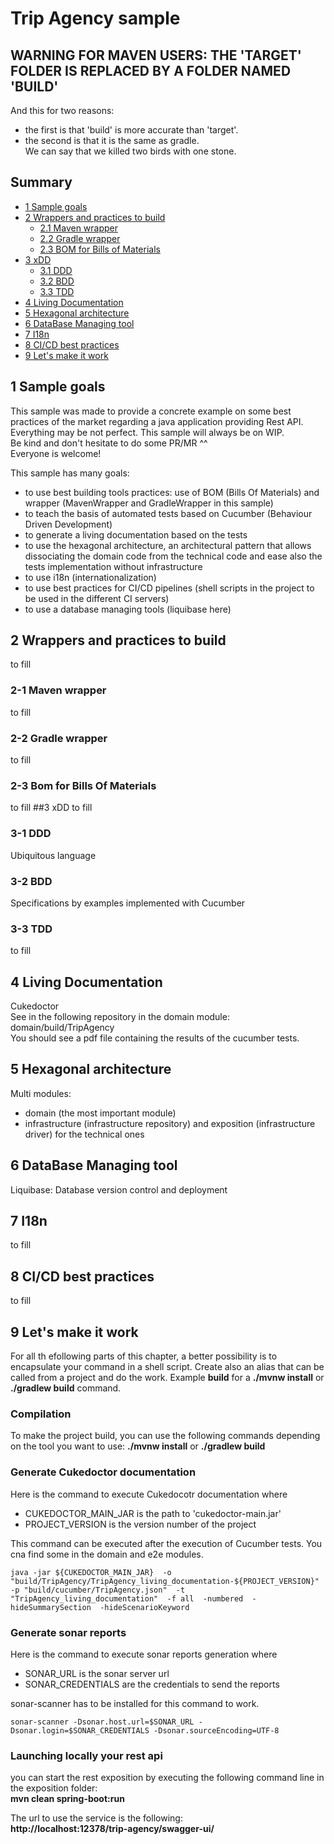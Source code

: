 # Trip Agency sample

## WARNING FOR MAVEN USERS: THE 'TARGET' FOLDER IS REPLACED BY A FOLDER NAMED 'BUILD'
And this for two reasons:
- the first is that 'build' is more accurate than 'target'.
- the second is that it is the same as gradle.  
We can say that we killed two birds with one stone.

## Summary
- [1 Sample goals](#1-sample-goals)
- [2 Wrappers and practices to build](#2-wrappers-and-practices-to-build)
  - [2.1 Maven wrapper](#2-1-Maven-wrapper)
  - [2.2 Gradle wrapper](#2-2-Gradle-wrapper)
  - [2.3 BOM for Bills of Materials](#2-3-Bom-for-Bills-Of-Materials)
- [3 xDD](#3-xDD)
  - [3.1 DDD](#3-1-DDD)
  - [3.2 BDD](#3-2-BDD)
  - [3.3 TDD](#3-3-TDD)
- [4 Living Documentation](#4-Living-Documentation)
- [5 Hexagonal architecture](#5-Hexagonal-architecture)
- [6 DataBase Managing tool](#6-DataBase-Managing-tool)
- [7 I18n](#7-I18n)
- [8 CI/CD best practices](#8-CICD-best-practices)
- [9 Let's make it work](#9-Lets-make-it-work)

## 1 Sample goals
This sample was made to provide a concrete example on some best practices of the market regarding a java application providing Rest API.  
Everything may be not perfect. This sample will always be on WIP.  
Be kind and don't hesitate to do some PR/MR ^^  
Everyone is welcome!  

This sample has many goals:
- to use best building tools practices: use of BOM (Bills Of Materials) and wrapper (MavenWrapper and GradleWrapper in this sample)
- to teach the basis of automated tests based on Cucumber (Behaviour Driven Development)
- to generate a living documentation based on the tests
- to use the hexagonal architecture, an architectural pattern that allows dissociating the domain code from the technical 
code and ease also the tests implementation without infrastructure
- to use i18n (internationalization)
- to use best practices for CI/CD pipelines (shell scripts in the project to be used in the different CI servers)
- to use a database managing tools (liquibase here)

## 2 Wrappers and practices to build
to fill
### 2-1 Maven wrapper
to fill
### 2-2 Gradle wrapper
to fill
### 2-3 Bom for Bills Of Materials
to fill
##3 xDD
to fill
### 3-1 DDD
Ubiquitous language
### 3-2 BDD
Specifications by examples implemented with Cucumber
### 3-3 TDD
to fill
## 4 Living Documentation
Cukedoctor  
See in the following repository in the domain module: domain/build/TripAgency   
You should see a pdf file containing the results of the cucumber tests.
## 5 Hexagonal architecture
Multi modules: 
- domain (the most important module)
- infrastructure (infrastructure repository) and exposition (infrastructure driver) for the technical ones
## 6 DataBase Managing tool
Liquibase: Database version control and deployment
## 7 I18n
to fill
## 8 CI/CD best practices
to fill

## 9 Let's make it work
For all th efollowing parts of this chapter, a better possibility is to encapsulate your command in a shell script. 
Create also an alias that can be called from a project and do the work.
Example **build** for a **./mvnw install** or **./gradlew build** command.

### Compilation
To make the project build, you can use the following commands depending on the tool you want to use:
**./mvnw install** or **./gradlew build**

### Generate Cukedoctor documentation
Here is the command to execute Cukedocotr documentation where
- CUKEDOCTOR_MAIN_JAR is the path to 'cukedoctor-main.jar'
- PROJECT_VERSION is the version number of the project

This command can be executed after the execution of Cucumber tests. You cna find some in the domain and e2e modules.

``
java -jar ${CUKEDOCTOR_MAIN_JAR} 
      -o "build/TripAgency/TripAgency_living_documentation-${PROJECT_VERSION}" 
      -p "build/cucumber/TripAgency.json" 
  	  -t "TripAgency_living_documentation" 
  	  -f all 
  	  -numbered 
  	  -hideSummarySection 
  	  -hideScenarioKeyword
``

### Generate sonar reports
Here is the command to execute sonar reports generation where
- SONAR_URL is the sonar server url
- SONAR_CREDENTIALS are the credentials to send the reports

sonar-scanner has to be installed for this command to work.

``
sonar-scanner -Dsonar.host.url=$SONAR_URL -Dsonar.login=$SONAR_CREDENTIALS -Dsonar.sourceEncoding=UTF-8
``

### Launching locally your rest api
you can start the rest exposition by executing the following command line in the exposition folder:  
**mvn clean spring-boot:run**  

The url to use the service is the following:  
**http://localhost:12378/trip-agency/swagger-ui/**